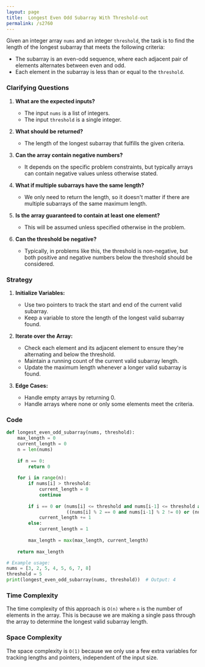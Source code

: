 ```yaml
---
layout: page
title:  Longest Even Odd Subarray With Threshold-out
permalink: /s2760
---
```


Given an integer array `nums` and an integer `threshold`, the task is to find the length of the longest subarray that meets the following criteria:
- The subarray is an even-odd sequence, where each adjacent pair of elements alternates between even and odd.
- Each element in the subarray is less than or equal to the `threshold`.

### Clarifying Questions

1. **What are the expected inputs?**
   - The input `nums` is a list of integers.
   - The input `threshold` is a single integer.

2. **What should be returned?**
   - The length of the longest subarray that fulfills the given criteria.

3. **Can the array contain negative numbers?**
   - It depends on the specific problem constraints, but typically arrays can contain negative values unless otherwise stated.

4. **What if multiple subarrays have the same length?**
   - We only need to return the length, so it doesn't matter if there are multiple subarrays of the same maximum length.

5. **Is the array guaranteed to contain at least one element?**
   - This will be assumed unless specified otherwise in the problem.

6. **Can the threshold be negative?**
   - Typically, in problems like this, the threshold is non-negative, but both positive and negative numbers below the threshold should be considered.

### Strategy

1. **Initialize Variables:**
   - Use two pointers to track the start and end of the current valid subarray.
   - Keep a variable to store the length of the longest valid subarray found.

2. **Iterate over the Array:**
   - Check each element and its adjacent element to ensure they're alternating and below the threshold.
   - Maintain a running count of the current valid subarray length.
   - Update the maximum length whenever a longer valid subarray is found.

3. **Edge Cases:**
   - Handle empty arrays by returning 0.
   - Handle arrays where none or only some elements meet the criteria.
   
### Code

```python
def longest_even_odd_subarray(nums, threshold):
    max_length = 0
    current_length = 0
    n = len(nums)
    
    if n == 0:
        return 0
    
    for i in range(n):
        if nums[i] > threshold:
            current_length = 0
            continue
        
        if i == 0 or (nums[i] <= threshold and nums[i-1] <= threshold and 
                      ((nums[i] % 2 == 0 and nums[i-1] % 2 != 0) or (nums[i] % 2 != 0 and nums[i-1] % 2 == 0))):
            current_length += 1
        else:
            current_length = 1
        
        max_length = max(max_length, current_length)
    
    return max_length

# Example usage:
nums = [3, 2, 5, 4, 5, 6, 7, 8]
threshold = 5
print(longest_even_odd_subarray(nums, threshold))  # Output: 4
```

### Time Complexity

The time complexity of this approach is `O(n)` where `n` is the number of elements in the array. This is because we are making a single pass through the array to determine the longest valid subarray length.

### Space Complexity

The space complexity is `O(1)` because we only use a few extra variables for tracking lengths and pointers, independent of the input size.